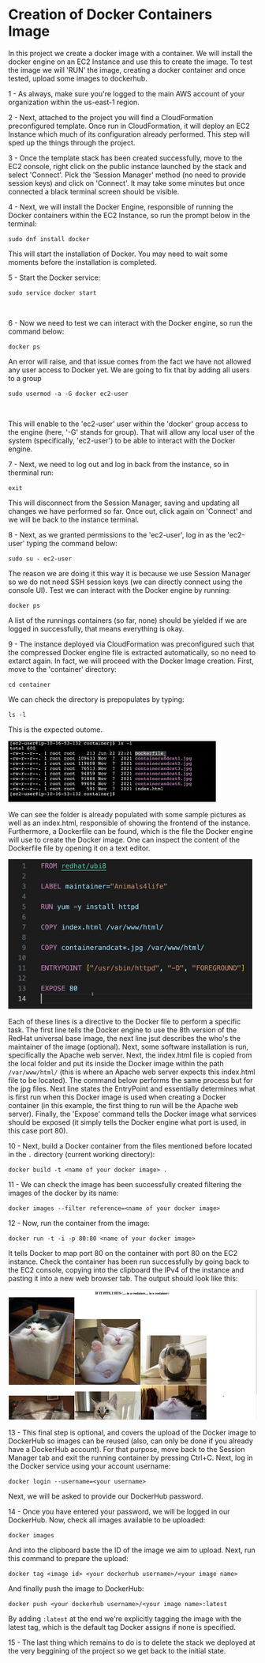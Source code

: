 # Creation of Docker Containers Image

In this project we create a docker image with a container.
We will install the docker engine on an EC2 Instance and use this to create the image.
To test the image we will 'RUN' the image, creating a docker container and once tested, upload some images to dockerhub. <br/>

1 - As always, make sure you're logged to the main AWS account of your organization within the us-east-1 region. <br/>

2 - Next, attached to the project you will find a CloudFormation preconfigured template. Once run in CloudFormation, it will deploy an EC2 Instance which much of its configuration already performed. This step will sped up the things through the project. <br/>

3 - Once the template stack has been created successfully, move to the EC2 console, right click on the public instance launched by the stack and select 'Connect'. Pick the 'Session Manager' method (no need to provide session keys) and click on 'Connect'. It may take some minutes but once connected a black terminal screen should be visible. <br/>

4 - Next, we will install the Docker Engine, responsible of running the Docker containers within the EC2 Instance, so run the prompt below in the terminal: <br/>
```
sudo dnf install docker
```
This will start the installation of Docker. You may need to wait some moments before the installation is completed. <br/>

5 - Start the Docker service: <br/>
```
sudo service docker start
```
<br/>

6 - Now we need to test we can interact with the Docker engine, so run the command below: <br/>
```
docker ps
```
An error will raise, and that issue comes from the fact we have not allowed any user access to Docker yet. We are going to fix that by adding all users to a group
```
sudo usermod -a -G docker ec2-user
```
<br/>

This will enable to the 'ec2-user' user within the 'docker' group access to the engine (here, '-G' stands for group). That will allow any local user of the system (specifically, 'ec2-user') to be able to interact with the Docker engine. <br/>

7 - Next, we need to log out and log in back from the instance, so in therminal run: <br/>
```
exit
```
This will disconnect from the Session Manager, saving and updating all changes we have performed so far. Once out, click again on 'Connect' and we will be back to the instance terminal. <br/>

8 - Next, as we granted permissions to the 'ec2-user', log in as the 'ec2-user' typing the command below: <br/>
```
sudo su - ec2-user
```
The reason we are doing it this way it is because we use Session Manager so we do not need SSH session keys (we can directly connect using the console UI). Test we can interact with the Docker engine by running:<br/>
```
docker ps
```
A list of the runnings containers (so far, none) should be yielded if we are logged in successfully, that means everything is okay. <br/>

9 - The instance deployed via CloudFormation was preconfigured such that the compressed Docker engine file is extracted automatically, so no need to extarct again. In fact, we will proceed with the Docker Image creation. First, move to the 'container' directory: <br/>
```
cd container 
```
We can check the directory is prepopulates by typing: <br/>
```
ls -l
```
This is the expected outome. <br/>

![Content of the container](content_container.PNG)

We can see the folder is already populated with some sample pictures as well as an index.html, responsible of showing the frontend of the instance. Furthermore, a Dockerfile can be found, which is the file the Docker engine will use to create the Docker image. One can inspect the content of the Dockerfile file by opening it on a text editor. <br/>

![Content of the Dockerfile](content_dockerfile.PNG)

Each of these lines is a directive to the Docker file to perform a specific task. The first line tells the Docker engine to use the 8th version of the RedHat universal base image, the next line jsut describes the who's the maintainer of the image (optional). Next, some software installation is run, specifically the Apache web server. Next, the index.html file is copied from the local folder and put its inside the Docker image within the path ```/var/www/html/``` (this is where an Apache web server expects this index.html file to be located). The command below performs the same process but for the jpg files. Next line states the EntryPoint and essentially determines what is first run when this Docker image is used when creating a Docker container (in this example, the first thing to run will be the Apache web server). Finally, the 'Expose' command tells the Docker image what services should be exposed (it simply tells the Docker engine what port is used, in this case port 80). <br/>

10 - Next, build a Docker container from the files mentioned before located in the ```.``` directory (current working directory): <br/>
```
docker build -t <name of your docker image> .
```

11 - We can check the image has been successfully created filtering the images of the docker by its name: <br/>

```
docker images --filter reference=<name of your docker image>
```

12 - Now, run the container from the image: <br/>

```
docker run -t -i -p 80:80 <name of your docker image> 
```

It tells Docker to map port 80 on the container with port 80 on the EC2 instance. Check the container has been run successfully by going back to the EC2 console, copying into the clipboard the IPv4 of the instance and pasting it into a new web browser tab. The output should look like this: <br/>

![Container running](container_running.PNG)

13 - This final step is optional, and covers the upload of the Docker image to DockerHub so images can be reused (also, can only be done if you already have a DockerHub account). For that purpose, move back to the Session Manager tab and exit the running container by pressing Ctrl+C. Next, log in the Docker service using your account username: <br/>

```
docker login --username=<your username>
```

Next, we will be asked to provide our DockerHub password. <br/>

14 - Once you have entered your password, we will be logged in our DockerHub. Now, check all images available to be uploaded: <br/>

```
docker images
```
And into the clipboard baste the ID of the image we aim to upload. Next, run this command to prepare the upload: <br/>

```
docker tag <image id> <your dockerhub username>/<your image name>
```

And finally push the image to DockerHub: <br/>

```
docker push <your dockerhub username>/<your image name>:latest
```

By adding ```:latest``` at the end we're explicitly tagging the image with the latest tag, which is the default tag Docker assigns if none is specified. <br/>

15 - The last thing which remains to do is to delete the stack we deployed at the very beggining of the project so we get back to the initial state. <br/>



